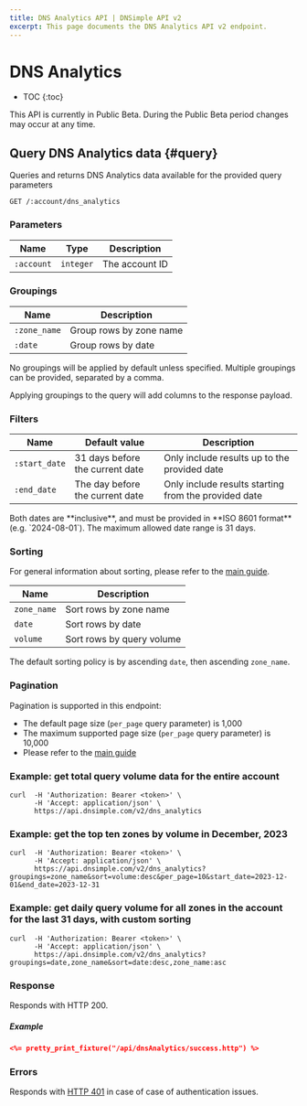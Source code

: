 ```yaml
---
title: DNS Analytics API | DNSimple API v2
excerpt: This page documents the DNS Analytics API v2 endpoint.
---
```


# DNS Analytics

* TOC
{:toc}

<note>
  This API is currently in Public Beta. During the Public Beta period changes may occur at any time.
</note>

## Query DNS Analytics data {#query}

Queries and returns DNS Analytics data available for the provided query parameters 

~~~
GET /:account/dns_analytics
~~~

### Parameters

Name | Type | Description
-----|------|------------
`:account` | `integer` | The account ID

### Groupings

Name | Description
-----|------------
`:zone_name` | Group rows by zone name
`:date` | Group rows by date

No groupings will be applied by default unless specified.
Multiple groupings can be provided, separated by a comma.

<info>
Applying groupings to the query will add columns to the response payload.
</info>

### Filters

Name | Default value                   | Description
-----|---------------------------------|------------
`:start_date` | 31 days before the current date | Only include results up to the provided date
`:end_date` | The day before the current date | Only include results starting from the provided date

<info>
Both dates are **inclusive**, and must be provided in **ISO 8601 format** (e.g. `2024-08-01`).
</info>

<warning>
The maximum allowed date range is 31 days.
</warning>

### Sorting

For general information about sorting, please refer to the [main guide](/v2/#sorting).

Name | Description
-----|------------
`zone_name` | Sort rows by zone name
`date` | Sort rows by date
`volume` | Sort rows by query volume

The default sorting policy is by ascending `date`, then ascending `zone_name`.

### Pagination

Pagination is supported in this endpoint:

- The default page size (`per_page` query parameter) is 1,000
- The maximum supported page size (`per_page` query parameter) is 10,000
- Please refer to the [main guide](/v2/#pagination)

### Example: get total query volume data for the entire account

~~~
curl  -H 'Authorization: Bearer <token>' \
      -H 'Accept: application/json' \
      https://api.dnsimple.com/v2/dns_analytics
~~~

### Example: get the top ten zones by volume in December, 2023

~~~
curl  -H 'Authorization: Bearer <token>' \
      -H 'Accept: application/json' \
      https://api.dnsimple.com/v2/dns_analytics?groupings=zone_name&sort=volume:desc&per_page=10&start_date=2023-12-01&end_date=2023-12-31
~~~

### Example: get daily query volume for all zones in the account for the last 31 days, with custom sorting

~~~
curl  -H 'Authorization: Bearer <token>' \
      -H 'Accept: application/json' \
      https://api.dnsimple.com/v2/dns_analytics?groupings=date,zone_name&sort=date:desc,zone_name:asc
~~~

### Response

Responds with HTTP 200.

##### Example

~~~json
<%= pretty_print_fixture("/api/dnsAnalytics/success.http") %>
~~~

### Errors

Responds with [HTTP 401](/v2#unauthorized) in case of case of authentication issues.